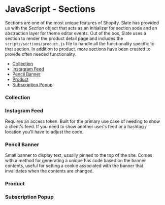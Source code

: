 # JavaScript - Sections

Sections are one of the most unique features of Shopify.  Slate has provided us with the *Section* object that acts as an initializer for section sode and an abstraction layer for theme editor events.  Out of the box, Slate uses a section to render the product detail page and includes the `scripts/sections/product.js` file to handle all the functionality specific to that section.  In addition to product, more sections have been created to provide often needed functionality.

- [Collection](#collection)
- [Instagram Feed](#instagram-feed)
- [Pencil Banner](#pencil-banner)
- [Product](#product)
- [Subscription Popup](#subscription-popup)

### Collection


### Instagram Feed

Requires an access token.  Built for the primary use case of needing to show a client's feed.  If you need to show another user's feed or a hashtag / location you'll have to adjust the code.

### Pencil Banner

Small banner to display text, usually pinned to the top of the site.  Comes with a method for generating a unique has code based on the banner contents, useful for setting a cookie associated with the banner that invalidates when the contents are changed.

### Product

### Subscription Popup

